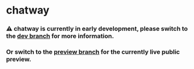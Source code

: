 # chatway
### ⚠️ chatway is currently in early development, please switch to the [dev branch](https://github.com/chatwayapp/chatwayapp.github.io/tree/dev) for more information.
### Or switch to the [preview branch](https://github.com/chatwayapp/chatwayapp.github.io/tree/preview) for the currently live public preview.
